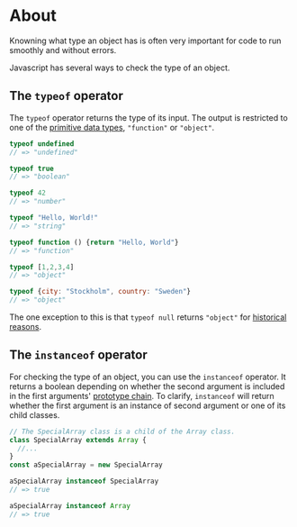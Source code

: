 # About

Knowning what type an object has is often very important for code to run smoothly and without errors.

Javascript has several ways to check the type of an object.

## The `typeof` operator

The `typeof` operator returns the type of its input. 
The output is restricted to one of the [primitive data types][primitives], `"function"` or `"object"`.
```javascript
typeof undefined
// => "undefined"

typeof true
// => "boolean"

typeof 42
// => "number"

typeof "Hello, World!"
// => "string"

typeof function () {return "Hello, World"}
// => "function"

typeof [1,2,3,4]
// => "object"

typeof {city: "Stockholm", country: "Sweden"}
// => "object"
```
The one exception to this is that `typeof null` returns `"object"` for [historical reasons][typeof null is object].

## The `instanceof` operator

For checking the type of an object, you can use the `instanceof` operator.
It returns a boolean depending on whether the second argument is included in the first arguments' [prototype chain][prototype chain].
To clarify, `instanceof` will return whether the first argument is an instance of second argument or one of its child classes.

```javascript
// The SpecialArray class is a child of the Array class.
class SpecialArray extends Array {
  //...
}
const aSpecialArray = new SpecialArray

aSpecialArray instanceof SpecialArray
// => true

aSpecialArray instanceof Array
// => true

```
[primitives]: https://developer.mozilla.org/en-US/docs/Glossary/Primitive
[typeof null is object]: https://2ality.com/2013/10/typeof-null.html
[prototype chain]: https://developer.mozilla.org/en-US/docs/Web/JavaScript/Guide/Inheritance_and_the_prototype_chain
